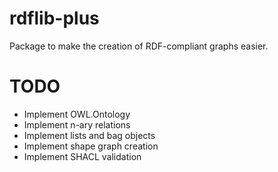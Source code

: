 # rdflib-plus

Package to make the creation of RDF-compliant graphs easier.

# TODO

- Implement OWL.Ontology
- Implement n-ary relations
- Implement lists and bag objects
- Implement shape graph creation
- Implement SHACL validation
